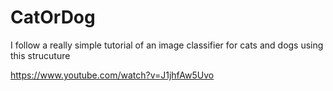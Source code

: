 # CatOrDog

I follow a really simple tutorial of an image classifier for cats and dogs using this strucuture

https://www.youtube.com/watch?v=J1jhfAw5Uvo